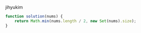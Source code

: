 jihyukim
```js
function solution(nums) {
    return Math.min(nums.length / 2, new Set(nums).size);
}
```
